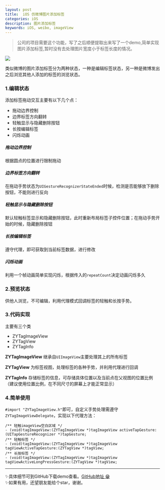 ```yaml
---
layout: post
title:  iOS 仿微博图片添加标签
categories: iOS
description: 图片添加标签
keywords: iOS, weibo, imageView
---
```


>公司的项目需要这个功能，写了之后顺便提取出来写了一个demo,简单实现图片添加标签,暂时没有去处理图片宽度小于标签长度的情况。			

![](http://upload-images.jianshu.io/upload_images/939125-2244ffe4154ccd62.gif?imageMogr2/auto-orient/strip)

类似微博的图片添加标签分为两种状态，一种是编辑标签状态，另一种是微博发出之后浏览其他人添加的标签的浏览状态。

### 1.编辑状态

添加标签拖动交互主要有以下几个点：

* 拖动边界控制
* 边界标签方向翻转
* 轻触显示与隐藏删除按钮
* 长按编辑标签
* 闪烁动画

##### 拖动边界控制
根据圆点的位置进行限制拖动

##### 边界标签方向翻转
在拖动手势状态为`UIGestureRecognizerStateEnded`时候，检测是否能够放下删除按钮，不能则进行反向

##### 轻触显示与隐藏删除按钮
默认轻触标签显示和隐藏删除按钮，此时重新布局标签子控件位置；在拖动手势开始的时候，隐藏删除按钮

##### 长按编辑标签
遵守代理，即可获取到当前标签数据，进行修改

##### 闪烁动画
利用一个帧动画简单实现闪烁，根据传入的`repeatCount`决定动画闪烁多久

### 2.预览状态

供他人浏览，不可编辑，利用代理模式回调标签的轻触和长按手势。

### 3.代码实现
主要有三个类

* ZYTagImageView
* ZYTagView
* ZYTagInfo

**ZYTagImageView** 继承自`UIImageView`主要处理其上的所有标签

**ZYTagView** 为标签视图，处理标签的各种手势，并利用代理进行回调

**ZYTagInfo** 存储标签的信息，可存储具体位置以及当前点在父视图的位置比例（建议使用位置比例，在不同尺寸的屏幕上才能正常显示）

### 4.简单使用
`#import "ZYTagImageView.h"`即可，自定义手势处理需遵守`ZYTagImageViewDelegate`，实现以下代理方法：

```objc
/** 轻触imageView空白区域 */
- (void)tagImageView:(ZYTagImageView *)tagImageView activeTapGesture:(UITapGestureRecognizer *)tapGesture;
/** 轻触标签 */
- (void)tagImageView:(ZYTagImageView *)tagImageView tagViewActiveTapGesture:(ZYTagView *)tagView;
/** 长按标签 */
- (void)tagImageView:(ZYTagImageView *)tagImageView tagViewActiveLongPressGesture:(ZYTagView *)tagView;

```
---
✨具体细节可到GitHub下载demo查看。[GitHub地址 😁](https://github.com/ripperhe/ZYTagView.git)		
✨如果有用，还望朋友能给个star，谢谢。